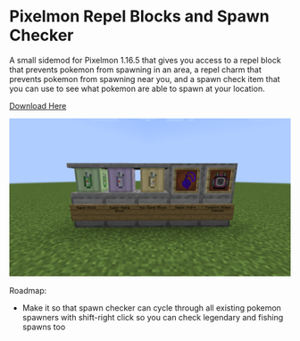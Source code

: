 # Pixelmon Repel Blocks and Spawn Checker
A small sidemod for Pixelmon 1.16.5 that gives you access to a repel block that prevents pokemon from spawning in an area, 
a repel charm that prevents pokemon from spawning near you, and a spawn check item that you can use to see what
pokemon are able to spawn at your location.

[Download Here](https://github.com/dninosores/pixelmon-repel-blocks/releases/latest)

![screenshot](screenshot.png)

Roadmap:
- Make it so that spawn checker can cycle through all existing pokemon spawners with shift-right click so you can check legendary and fishing spawns too